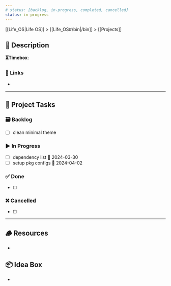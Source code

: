```yaml
---
# status: [backlog, in-progress, completed, cancelled]
status: in-progress
---
```



[[Life_OS|Life OS]] > [[Life_OS#/bin|/bin]] > [[Projects]]

## 📄 Description



**⏳Timebox**: 

### 🔗 Links

- 

---

## 📝 Project Tasks

### 🗃️ Backlog

- [ ] clean minimal theme

### ▶️ In Progress

- [ ] dependency list 📅 2024-03-30
- [ ] setup pkg configs 📅 2024-04-02 

### ✅ Done

- [ ] 

### ❌ Cancelled

- [ ] 

---

## 🪵 Resources

- 

## 📦 Idea Box

- 

